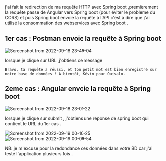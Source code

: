 j'ai fait  la redirection de ma requête HTTP avec Spring boot ,premièrement la requête passe de Angular vers Spring boot (pour éviter le probleme du CORS) et puis Spring boot  envoie la requête à l'API c'est à dire que j'ai utilisé la consommation des webservices avec Spring boot .


## 1er cas :  Postman envoie la requête à Spring boot 
![Screenshot from 2022-09-18 23-49-04](https://user-images.githubusercontent.com/75224501/190931503-9dce3c20-e6f2-4ea4-a0eb-7be8b0be0b60.png)

lorsque je clique sur URL ,j'obtiens ce message 
```
Bravo, ta requête a réussi, et ton petit mot est bien enregistré sur notre base de données ! A bientôt, Kévin pour Ouivalo.
```

## 2eme cas : Angular envoie la requête à Spring boot 
![Screenshot from 2022-09-18 23-01-22](https://user-images.githubusercontent.com/75224501/190930203-484fe6ec-5672-45ea-8eff-6394657a7e61.png)

lorsque je clique sur submit  , j'obtiens une reponse de spring boot qui contient le URL du 1er cas .
 
![Screenshot from 2022-09-19 00-10-25](https://user-images.githubusercontent.com/75224501/190932201-3fdf2f7d-0436-4f58-89ae-a40298b59c42.png)
![Screenshot from 2022-09-19 00-09-54](https://user-images.githubusercontent.com/75224501/190932205-a28b3d8f-a433-44c8-bdc1-b47cb60a35e6.png)


NB: je m'excuse pour la redondance des données dans votre BD car j'ai testé l'application plusieurs fois .




